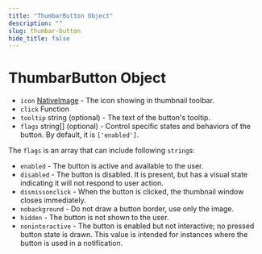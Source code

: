 ```yaml
---
title: "ThumbarButton Object"
description: ""
slug: thumbar-button
hide_title: false
---
```


# ThumbarButton Object

* `icon` [NativeImage](../native-image.md) - The icon showing in thumbnail
  toolbar.
* `click` Function
* `tooltip` string (optional) - The text of the button's tooltip.
* `flags` string[] (optional) - Control specific states and behaviors of the
  button. By default, it is `['enabled']`.

The `flags` is an array that can include following `string`s:

* `enabled` - The button is active and available to the user.
* `disabled` - The button is disabled. It is present, but has a visual state
  indicating it will not respond to user action.
* `dismissonclick` - When the button is clicked, the thumbnail window closes
  immediately.
* `nobackground` - Do not draw a button border, use only the image.
* `hidden` - The button is not shown to the user.
* `noninteractive` - The button is enabled but not interactive; no pressed
  button state is drawn. This value is intended for instances where the button
  is used in a notification.
